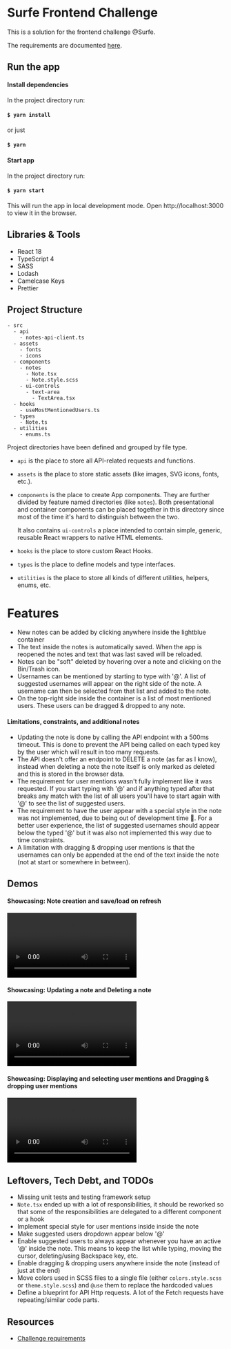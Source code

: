 # Surfe Frontend Challenge

This is a solution for the frontend challenge @Surfe.

The requirements are documented [here](https://work.surfe.com/front-end-engineer-typescript-react/front-end-coding-challenge).

## Run the app

#### Install dependencies

In the project directory run:

#### `$ yarn install`
or just
#### `$ yarn`

#### Start app

In the project directory run:

#### `$ yarn start`

This will run the app in local development mode.
Open http://localhost:3000 to view it in the browser.

## Libraries & Tools

- React 18
- TypeScript 4
- SASS
- Lodash
- Camelcase Keys
- Prettier

## Project Structure

```
- src
  - api
    - notes-api-client.ts
  - assets
    - fonts
    - icons
  - components
    - notes
      - Note.tsx
      - Note.style.scss
    - ui-controls
      - text-area
        - TextArea.tsx
  - hooks
    - useMostMentionedUsers.ts
  - types
    - Note.ts
  - utilities
    - enums.ts
```

Project directories have been defined and grouped by file type.
- `api` is the place to store all API-related requests and functions.
- `assets` is the place to store static assets (like images, SVG icons, fonts, etc.).
- `components` is the place to create App components. They are further divided by feature named directories (like `notes`).
  Both presentational and container components can be placed together in this directory
  since most of the time it's hard to distinguish between the two.

  It also contains `ui-controls` a place intended to contain simple, generic, reusable React wrappers to native HTML elements. 
- `hooks` is the place to store custom React Hooks.
- `types` is the place to define models and type interfaces.
- `utilities` is the place to store all kinds of different utilities, helpers, enums, etc.

# Features

- New notes can be added by clicking anywhere inside the lightblue container
- The text inside the notes is automatically saved. When the app is reopened the notes and text that was last saved will be reloaded.
- Notes can be "soft" deleted by hovering over a note and clicking on the Bin/Trash icon. 
- Usernames can be mentioned by starting to type with '@'. A list of suggested usernames will appear on the right side of the note.
A username can then be selected from that list and added to the note.
- On the top-right side inside the container is a list of most mentioned users. These users can be dragged & dropped to any note.

#### Limitations, constraints, and additional notes
- Updating the note is done by calling the API endpoint with a 500ms timeout. This is done to prevent the API being called on each typed key by the user
  which will result in too many requests.
- The API doesn't offer an endpoint to DELETE a note (as far as I know),
  instead when deleting a note the note itself is only marked as deleted and this is stored in the browser data.
- The requirement for user mentions wasn't fully implement like it was requested. If you start typing with '@' and if anything typed after that breaks any match
with the list of all users you'll have to start again with '@' to see the list of suggested users.
- The requirement to have the user appear with a special style in the note was not implemented, due to being out of development time 🥲.
  For a better user experience, the list of suggested usernames should appear below the typed '@' but it was also not implemented this way due to time constraints.
- A limitation with dragging & dropping user mentions is that the usernames can only be appended at the end of the text inside the note (not at start or somewhere in between).

## Demos

#### Showcasing: Note creation and save/load on refresh
![](demos/showcase1.mov)

#### Showcasing: Updating a note and Deleting a note
![](demos/showcase2.mov)

#### Showcasing: Displaying and selecting user mentions and Dragging & dropping user mentions
![](demos/showcase3.mov)

## Leftovers, Tech Debt, and TODOs

- Missing unit tests and testing framework setup
- `Note.tsx` ended up with a lot of responsibilities, it should be reworked so that some of the responsibilities are delegated to a different component or a hook
- Implement special style for user mentions inside inside the note
- Make suggested users dropdown appear below '@'
- Enable suggested users to always appear whenever you have an active '@' inside the note. This means to keep the list while typing, moving the cursor, deleting/using Backspace key, etc.
- Enable dragging & dropping users anywhere inside the note (instead of just at the end)
- Move colors used in SCSS files to a single file (either `colors.style.scss`  or `theme.style.scss`) and `@use` them to replace the hardcoded values
- Define a blueprint for API Http requests. A lot of the Fetch requests have repeating/similar code parts. 

## Resources
- [Challenge requirements](https://work.surfe.com/front-end-engineer-typescript-react/front-end-coding-challenge)
